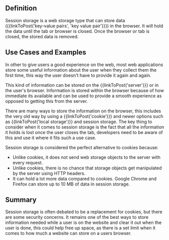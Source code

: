 ## Definition
Session storage is a web storage type that can store data ({{linkToPost('key-value pairs', 'key value pair')}}) in the browser. It will hold the data until the tab or browser is closed. Once the browser or tab is closed, the stored data is removed.


## Use Cases and Examples
In other to give users a good experience on the web, most web applications store some useful information about the user when they collect them the first time, this way the user doesn't have to provide it again and again.

This kind of information can be stored on the {{linkToPost('server')}} or in the user's browser. Information is stored within the browser because of how immediate its available and can be used to provide a smooth experience as opposed to getting this from the server.

There are many ways to store the information on the browser, this includes the very old way by using a {{linkToPost('cookie')}} and newer options such as {{linkToPost('local storage')}} and session storage. The key thing to consider when it comes to session storage is the fact that all the information it holds is lost once the user closes the tab, developers need to be aware of this and use it where it fits such a use case.

Session storage is considered the perfect alternative to cookies because:
- Unlike cookies, it does not send web storage objects to the server with every request.
- Unlike cookies, there is no chance that storage objects get manipulated by the server using HTTP headers.
- It can hold a lot more data compared to cookies. Google Chrome and Firefox can store up to 10 MB of data in session storage.

## Summary

Session storage is often debated to be a replacement for cookies, but there are some security concerns. It remains one of the best ways to store information needed while a user is on the website and clear it out when the user is done, this could help free up space, as there is a set limit when it comes to how much a website can store on a users browser.